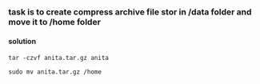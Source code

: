 ### task is to create compress archive file stor in /data folder and move it to /home folder
#### solution
```
tar -czvf anita.tar.gz anita
```
```
sudo mv anita.tar.gz /home
```
